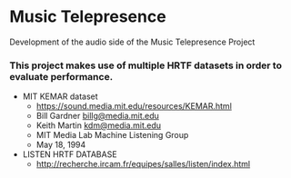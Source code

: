 # Music Telepresence
Development of the audio side of the Music Telepresence Project

### This project makes use of multiple HRTF datasets in order to evaluate performance.

- MIT KEMAR dataset
  - https://sound.media.mit.edu/resources/KEMAR.html 
  - Bill Gardner <billg@media.mit.edu>
  - Keith Martin <kdm@media.mit.edu>
  - MIT Media Lab Machine Listening Group
  - May 18, 1994
- LISTEN HRTF DATABASE
  - http://recherche.ircam.fr/equipes/salles/listen/index.html

